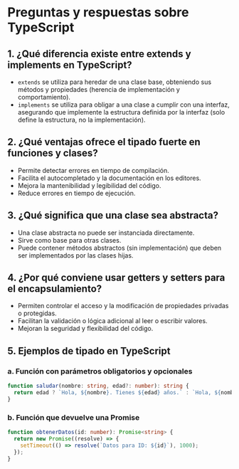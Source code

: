 # Preguntas y respuestas sobre TypeScript

## 1. ¿Qué diferencia existe entre extends y implements en TypeScript?

- `extends` se utiliza para heredar de una clase base, obteniendo sus métodos y propiedades (herencia de implementación y comportamiento).
- `implements` se utiliza para obligar a una clase a cumplir con una interfaz, asegurando que implemente la estructura definida por la interfaz (solo define la estructura, no la implementación).

## 2. ¿Qué ventajas ofrece el tipado fuerte en funciones y clases?

- Permite detectar errores en tiempo de compilación.
- Facilita el autocompletado y la documentación en los editores.
- Mejora la mantenibilidad y legibilidad del código.
- Reduce errores en tiempo de ejecución.

## 3. ¿Qué significa que una clase sea abstracta?

- Una clase abstracta no puede ser instanciada directamente.
- Sirve como base para otras clases.
- Puede contener métodos abstractos (sin implementación) que deben ser implementados por las clases hijas.

## 4. ¿Por qué conviene usar getters y setters para el encapsulamiento?

- Permiten controlar el acceso y la modificación de propiedades privadas o protegidas.
- Facilitan la validación o lógica adicional al leer o escribir valores.
- Mejoran la seguridad y flexibilidad del código.

## 5. Ejemplos de tipado en TypeScript

### a. Función con parámetros obligatorios y opcionales

```typescript
function saludar(nombre: string, edad?: number): string {
  return edad ? `Hola, ${nombre}. Tienes ${edad} años.` : `Hola, ${nombre}.`;
}
```

### b. Función que devuelve una Promise

```typescript
function obtenerDatos(id: number): Promise<string> {
  return new Promise((resolve) => {
    setTimeout(() => resolve(`Datos para ID: ${id}`), 1000);
  });
}
```

